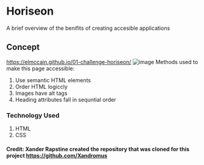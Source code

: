 # Horiseon
A brief overview of the benifits of creating accesible applications
## Concept
https://elmccain.github.io/01-challenge-horiseon/
![image](https://user-images.githubusercontent.com/87392516/127730385-ac00544c-51ba-45ff-b77f-7f8a649074e0.png)
Methods used to make this page accessible:
1. Use semantic HTML elements
2. Order HTML logiccly
3. Images have alt tags
4. Heading attributes fall in sequntial order
### Technology Used
1. HTML
2. CSS
#### Credit: Xander Rapstine created the repository that was cloned for this project https://github.com/Xandromus

